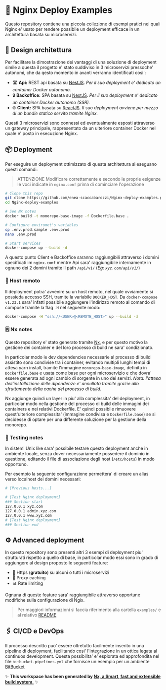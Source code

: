 # 🚀 Nginx Deploy Examples

Questo repository contiene una piccola collezione di esempi pratici nei quali Nginx e' usato per rendere possibile un deployment efficace in un architettura basata su microservizi.

## 🧭 Design architettura

Per facilitare la dimostrazione dei vantaggi di una soluzione di deployment simile a questa il progetto e' stato suddiviso in 3 microservizi pressoche' autonomi, che da qesto momento in avanti verranno identificati cosi':

- 🛣️ **Api:** REST api basata su [NestJS](https://nestjs.com/). *Per il suo deployment e' dedicato un container Docker autonomo.*
- 🔒 **Backoffice:** SPA basata su [NextJS](https://nextjs.org/). *Per il suo deployment e' dedicato un container Docker autonomo (SSR).*
- 🌐 **Client:** SPA basata su [ReactJS](https://reactjs.org/). *Il suo deployment avviene per mezzo di un bundle statico servito tramite Nginx.*

Questi 3 microservizi sono connessi ed eventualmente esposti attraverso un gateway principale, rappresentato da un ulteriore container Docker nel quale e' posto in esecuzione Nginx.

## 📦 Deployment

Per eseguire un deployment ottimizzato di questa architettura si eseguano questi comandi:

> ATTENZIONE Modificare correttamente e secondo le proprie esigenze le voci indicate in `nginx.conf` prima di cominciare l'operazione

```bash
# Clone this repo
git clone https://github.com/enea-scaccabarozzi/Nginx-deploy-examples.git
cd Nginx-deploy-examples

# See Nx notes
docker build -t monorepo-base-image -f Dockerfile.base .

# Configure enviromet's variables
cp .env.prod.sample .env.prod
nano .env.prod

# Start services
docker-compose up --build -d
```

A questo punto Client e Backoffice saranno raggiungibili attraverso i domini specificati im `nginx.conf` mentre Api sara' raggiungibile internamente in ognuno dei 2 domini tramite il path `/api/v1/` (*Eg: `xyz.com/api/v1/`*)

### 🌙 Host remoto

Il deployment potra' avvenire su un host remoto, nel quale ovviamente si possieda accesso SSH, tramite la variabile `DOCKER_HOST`.
Da `docker-compose v1.23.1` sara' infatti possibile aggiungere l'indirizzo remoto al comando di compose tramite la flag `-H` nel seguente modo:

```bash
docker-compose -H "ssh://<USER>@<REMOTE_HOST>" up --build -d
```

### 🗒️ Nx notes

Questo repository e' stato generato tramite [Nx](https://nx.dev), e per questo motivo la gestione dei container e del loro processo di build ne sara' condizionato.

In particolar modo le dev dependencies necessarie al processo di build assistito sono condivise tra i container, evitando multipli lunghi tempi di attesa yarn install, tramite l'immagine `monorepo-base-image`, definita in `Dockerfile.base` e usata come base per ogni microservizio e che dovra' essere generata ad ogni cambio di sorgente in uno dei servizi. *Nota: l'attesa dell'installazione delle dipendenze e' annullata tramite grazie allo sfruttamento della cache del processo di build*.

Nx aggiunge quindi un layer in piu' alla complessita' del deployment, in particolar modo nella gestione del processo di build delle immagini dei containers e nei relativi Dockerfile.
E' quindi possibile rimuovere quest'ulteriore complessita' (immagine condivisa e `Dockerfile.base`) se si decidesse di optare per una differente soluzione per la gestione della monorepo.

### 🔨 Testing notes

In sistemi Unix like sara' possibile testare questo deployment anche in ambiente locale, senza dover necessariamente possedere il dominio in questione, editando il file di associazione degli host (`/etc/hosts`) in modo opportuno.

Per esempio la seguente configurazione permettera' di creare un alias verso localhost dei domini necessari:

```bash
# [Previous hosts...]

# [Test Nginx deployment]
### Section start
127.0.0.1 xyz.com
127.0.0.1 admin.xyz.com
127.0.0.1 www.xyz.com
# [Test Nginx deployment]
### Section end
```

## ⚙️ Advanced deployment

In questo repository sono presenti altri 3 esempi di deployment piu' strutturati rispetto a quello di base, in particolar modo essi sono in grado di aggiungere al design proposto le seguenti feature:

- 🔐 Https (**gratuito**) su alcuni o tutti i microservizi
- 🧺 Proxy caching
- 📊 Rate limiting

Ognuna di queste feature sara' raggiungibile attraverso opportune modifiche sulla configurazione di Ngix.

> Per maggiori informazioni si faccia riferimento alla cartella `examples/` e al relativo [README](./examples/README.md)

## 🖇️ CI/CD e DevOps

Il processo descritto puo' essere oltretutto facilmente inserito in una pipeline di deployment, facilitando cosi' l'integrazione in un ottica legata al continuos development.
Questa possibilita' e' esplorata ed approfondita nel file `bitbucket-pipelines.yml` che fornisce un esempio per un ambiente [BitBucket](https://bitbucket.org)

✨ **This workspace has been generated by [Nx, a Smart, fast and extensible build system.](https://nx.dev)** ✨
